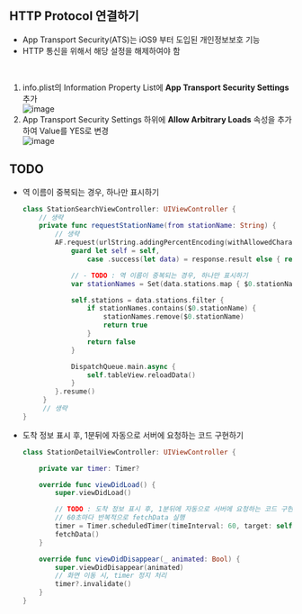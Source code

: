 ## HTTP Protocol 연결하기
- App Transport Security(ATS)는 iOS9 부터 도입된 개인정보보호 기능
- HTTP 통신을 위해서 해당 설정을 해제하여야 함
 <br>
 
1. info.plist의 Information Property List에 **App Transport Security Settings** 추가
   <br>
  ![image](https://user-images.githubusercontent.com/46417892/152961715-dfefa3fc-771a-4f6a-9bff-b1dd329b7bf8.png)
2. App Transport Security Settings 하위에 **Allow Arbitrary Loads** 속성을 추가하여 Value를 YES로 변경
   <br>
   ![image](https://user-images.githubusercontent.com/46417892/152961673-3df422d4-b542-4353-8dd8-46233489c4db.png)

## TODO
- 역 이름이 중복되는 경우, 하나만 표시하기
  
  ```swift
  class StationSearchViewController: UIViewController {
      // 생략
      private func requestStationName(from stationName: String) {
          // 생략
          AF.request(urlString.addingPercentEncoding(withAllowedCharacters: .urlQueryAllowed) ?? "").responseDecodable(of: StationResponseModel.self) { [weak self] response in
              guard let self = self,
                  case .success(let data) = response.result else { return }

              // - TODO : 역 이름이 중복되는 경우, 하나만 표시하기
              var stationNames = Set(data.stations.map { $0.stationName })

              self.stations = data.stations.filter {
                  if stationNames.contains($0.stationName) {
                      stationNames.remove($0.stationName)
                      return true
                  }
                  return false
              }

              DispatchQueue.main.async {
                  self.tableView.reloadData()
              }
          }.resume()
       }
       // 생략
  }
  ```
- 도착 정보 표시 후, 1분뒤에 자동으로 서버에 요청하는 코드 구현하기
  ```swift
  class StationDetailViewController: UIViewController {

      private var timer: Timer?

      override func viewDidLoad() {
          super.viewDidLoad()

          // TODO : 도착 정보 표시 후, 1분뒤에 자동으로 서버에 요청하는 코드 구현하기
          // 60초마다 반복적으로 fetchData 실행
          timer = Timer.scheduledTimer(timeInterval: 60, target: self, selector: #selector(fetchData), userInfo: nil, repeats: true)
          fetchData()
      }

      override func viewDidDisappear(_ animated: Bool) {
          super.viewDidDisappear(animated)
          // 화면 이동 시, timer 정지 처리
          timer?.invalidate()
      }
  }
  ```
